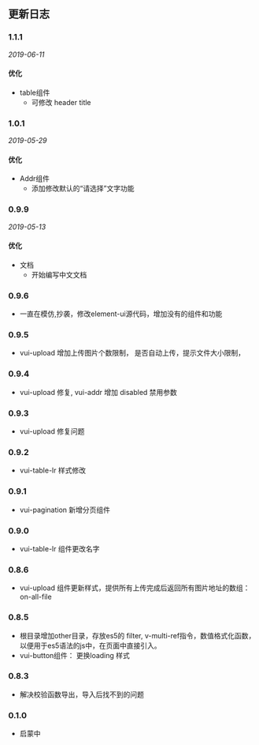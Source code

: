 ## 更新日志

### 1.1.1

*2019-06-11*

#### 优化
- table组件
  - 可修改 header title
  
  
### 1.0.1

*2019-05-29*

#### 优化
- Addr组件
  - 添加修改默认的“请选择”文字功能

### 0.9.9

*2019-05-13*

#### 优化
- 文档
  - 开始编写中文文档
  
  
### 0.9.6 

- 一直在模仿,抄袭，修改element-ui源代码，增加没有的组件和功能

### 0.9.5

- vui-upload 增加上传图片个数限制， 是否自动上传，提示文件大小限制，

### 0.9.4

- vui-upload 修复, vui-addr 增加 disabled 禁用参数

### 0.9.3

- vui-upload 修复问题

### 0.9.2

- vui-table-lr 样式修改

### 0.9.1

- vui-pagination 新增分页组件

### 0.9.0

- vui-table-lr 组件更改名字

### 0.8.6

- vui-upload 组件更新样式，提供所有上传完成后返回所有图片地址的数组：on-all-file

### 0.8.5

- 根目录增加other目录，存放es5的 filter, v-multi-ref指令，数值格式化函数，以便用于es5语法的js中，在页面中直接引入。
-  vui-button组件： 更换loading 样式

### 0.8.3

- 解决校验函数导出，导入后找不到的问题

### 0.1.0

- 启蒙中
